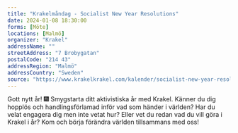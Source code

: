 ```yaml
---
title: "Krakelmåndag - Socialist New Year Resolutions"
date: 2024-01-08 18:30:00
forms: [Möte]
locations: [Malmö]
organizer: "Krakel"
addressName: ""
streetAddress: "7 Brobygatan"
postalCode: "214 43"
addressRegion: "Malmö"
addressCountry: "Sweden"
source: "https://www.krakelkrakel.com/kalender/socialist-new-year-resolutions"
---
```

Gott nytt år! 🎆 Smygstarta ditt aktivistiska år med Krakel. Känner du dig hopplös och handlingsförlamad inför vad som händer i världen? Har du velat engagera dig men inte vetat hur? Eller vet du redan vad du vill göra i Krakel i år? Kom och börja förändra världen tillsammans med oss!